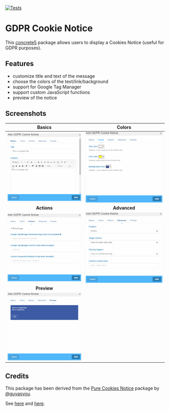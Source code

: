 [![Tests](https://github.com/mlocati/gdpr_cookie_notice/actions/workflows/tests.yml/badge.svg)](https://github.com/mlocati/gdpr_cookie_notice/actions/workflows/tests.yml)

# GDPR Cookie Notice

This [concrete5](https://www.concrete5.org/) package allows users to display a Cookies Notice (useful for GDPR purposes).

## Features

- customize title and text of the message
- choose the colors of the text/link/background
- support for Google Tag Manager
- support custom JavaScript functions
- preview of the notice

## Screenshots

| Basics | Colors |
|:---:|:---:|
| ![Basics](https://raw.githubusercontent.com/mlocati/gdpr_cookie_notice/assets/images/blocks/gdpr_cookie_notice/01-basics.png) | ![Colors](https://raw.githubusercontent.com/mlocati/gdpr_cookie_notice/assets/images/blocks/gdpr_cookie_notice/02-colors.png) |
| <strong>Actions</strong> | <strong>Advanced</strong> |
| ![Actions](https://raw.githubusercontent.com/mlocati/gdpr_cookie_notice/assets/images/blocks/gdpr_cookie_notice/03-actions.png) | ![Advanced](https://raw.githubusercontent.com/mlocati/gdpr_cookie_notice/assets/images/blocks/gdpr_cookie_notice/04-advanced.png) |
| <strong>Preview</strong> | |
| ![Preview](https://raw.githubusercontent.com/mlocati/gdpr_cookie_notice/assets/images/blocks/gdpr_cookie_notice/05-preview.png) |  |

## Credits

This package has been derived from the [Pure Cookies Notice](https://github.com/guyasyou/Pure-Cookies-Notice) package by [@guyasyou](https://github.com/guyasyou).

See [here](https://github.com/guyasyou/Pure-Cookies-Notice/pull/11#issuecomment-455673937) and [here](https://raw.githubusercontent.com/mlocati/gdpr_cookie_notice/assets/images/license-history.png).